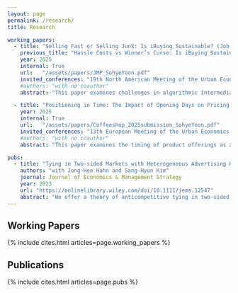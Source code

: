```yaml
---
layout: page
permalink: /research/
title: Research

working_papers: 
  - title: "Selling Fast or Selling Junk: Is iBuying Sustainable? (Job Market Paper)"
    previous_title: "Hassle Costs vs Winner’s Curse: Is iBuying Sustainable?"
    year: 2025
    internal: True
    url:   "/assets/papers/JMP_SohyeYoon.pdf"
    invited_conferences: "19th North American Meeting of the Urban Economics Association (Student Prize Session), 2025 EARIE Conference, Econometric Society 2025 World Congress, 2025 AREUEA National Conference"
    #authors: "with no coauthor"
    abstract: "This paper examines challenges in algorithmic intermediation and proposes a framework to mitigate adverse selection when private information about product quality is intertwined with private information about preferences. I examine these issues in the context of iBuyers—firms that offer instant home purchases using big-data-driven pricing models—and analyze why they have struggled to achieve sustainable profitability. I develop a model in which home sellers choose between selling to an iBuyer and listing on the open market based on two dimensions of private information: unobserved house quality and the hassle costs of traditional selling. Sellers may select an iBuyer either to avoid the time and effort of listing or because the iBuyer’s offer exceeds their expected market price, with the latter case generating adverse selection against the iBuyer. Using detailed transaction and listing data, I estimate the joint distribution of these factors, identified from repeated sales and seller choice following iBuyer entry. Counterfactual analyses show that a revenue-sharing contract mitigates adverse selection by improving selection incentives, while incorporating an LLM-based text score derived from unstructured listings further reduces informational frictions by providing a standardized signal of unobserved house quality. Together, these mechanisms enhance the viability of algorithmic transaction markets."

  - title: "Positioning in Time: The Impact of Opening Days on Pricing and Market Competition"
    year: 2025
    internal: True
    url:   "/assets/papers/Coffeeshop_2025submission_SohyeYoon.pdf"
    invited_conferences: "13th European Meeting of the Urban Economics Association"
    #authors: "with no coauthor"
    abstract: "This paper examines the timing of product offerings as an additional dimension of competition, expanding the understanding of firms’ positioning decisions. The analysis exploits a novel setting in the U.S. coffee shop industry during the COVID-19 pandemic, when labor shortages sharply increased operating costs and induced firms to compete on which days to open. Using mobile tracking and sales data, I estimate a structural model of demand, pricing, and operating-day choices under sticky (uniform) pricing. The results show that higher labor frictions reduce the number of operating days, and that price stickiness amplifies this effect by linking daily operations to weekly pricing incentives. Counterfactual simulations reveal that ignoring this interaction understates the welfare losses from higher operating costs, underscoring the importance of accounting for interdependent competitive dimensions—time and price—in assessing market outcomes."

pubs:
  - title: "Tying in Two-sided Markets with Heterogeneous Advertising Revenues and Negative Pricing"
    authors: "with Jong-Hee Hahn and Sang-Hyun Kim"
    journal: Journal of Economics & Management Strategy
    year: 2023
    url: "https://onlinelibrary.wiley.com/doi/10.1111/jems.12547"
    abstract: "We offer a theory of anticompetitive tying in two-sided markets when below-cost or negative pricing is possible. With the coexistence of two consumer groups (one regarding tying and tied goods as complementary and the other as independent), a tying-good monopolist may face difficulties in extracting rent under separate sales and wish to use tying to directly capture the large advertising revenue created in the complementary segment. We uncover two distinct mechanisms by which tying raises monopoly profits but reduces social welfare. Our theory of tying can be applied to real-world antitrust law enforcement, such as the Google Android case."
---
```


<div style="clear: both;"></div>

<h2>Working Papers</h2>
<div style="margin-left: 0; padding-left: 0;">
  {% include cites.html articles=page.working_papers %}
</div>

<h2>Publications</h2>
<div style="margin-left: 0; padding-left: 0;">
  {% include cites.html articles=page.pubs %}
</div>
